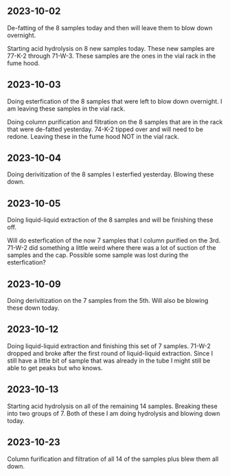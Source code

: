 ## 2023-10-02
De-fatting of the 8 samples today and then will leave them to blow down overnight. 

Starting acid hydrolysis on 8 new samples today.
These new samples are 77-K-2 through 71-W-3.
These samples are the ones in the vial rack in the fume hood. 

## 2023-10-03
Doing esterfication of the 8 samples that were left to blow down overnight.
I am leaving these samples in the vial rack. 

Doing column purification and filtration on the 8 samples that are in the rack that were de-fatted yesterday. 
74-K-2 tipped over and will need to be redone.
Leaving these in the fume hood NOT in the vial rack. 

## 2023-10-04
Doing derivitization of the 8 samples I esterfied yesterday. Blowing these down. 

## 2023-10-05
Doing liquid-liquid extraction of the 8 samples and will be finishing these off. 

Will do esterfication of the now 7 samples that I column purified on the 3rd. 
71-W-2 did something a little weird where there was a lot of suction of the samples and the cap.
Possible some sample was lost during the esterfication?

## 2023-10-09
Doing derivitization on the 7 samples from the 5th.
Will also be blowing these down today. 

## 2023-10-12
Doing liquid-liquid extraction and finishing this set of 7 samples. 
71-W-2 dropped and broke after the first round of liquid-liquid extraction. 
Since I still have a little bit of sample that was already in the tube I might still be able to get peaks but who knows.

## 2023-10-13
Starting acid hydrolysis on all of the remaining 14 samples.
Breaking these into two groups of 7.
Both of these I am doing hydrolysis and blowing down today.

## 2023-10-23
Column furification and filtration of all 14 of the samples plus blew them all down. 
